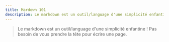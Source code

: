 ```yaml
---
title: Mardown 101
description: Le markdown est un outil/language d'une simplicité enfantine ! Pas besoin de vous prendre la tête pour écrire une page.
---
```


> Le markdown est un outil/language d'une simplicité enfantine ! Pas besoin de vous prendre la tête pour écrire une page.
